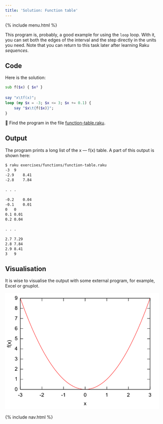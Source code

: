 ```yaml
---
title: 'Solution: Function table'
---
```


{% include menu.html %}

This program is, probably, a good example for using the `loop` loop. With it, you can set both the edges of the interval and the step directly in the units you need. Note that you can return to this task later after learning Raku _sequences_.

## Code

Here is the solution:

```raku
sub f($x) { $x² }

say "x\tf(x)";
loop (my $x = -3; $x <= 3; $x += 0.1) {
    say "$x\t{f($x)}";
}
```

🦋 Find the program in the file [function-table.raku](https://github.com/ash/raku-course/blob/master/exercises/functions/function-table.raku).

## Output

The program prints a long list of the x — f(x) table. A part of this output is shown here:

```console
$ raku exercises/functions/function-table.raku
-3	9
-2.9	8.41
-2.8	7.84

. . .

-0.2	0.04
-0.1	0.01
0	0
0.1	0.01
0.2	0.04

. . .

2.7	7.29
2.8	7.84
2.9	8.41
3	9
```

## Visualisation

It is wise to visualise the output with some external program, for example, Excel or gnuplot.

<img src="../f-graph.png" style="width: 500px; height: auto" />

{% include nav.html %}
